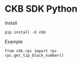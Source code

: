 # CKB SDK Python

Install

```
pip install -U ckb
```

Example

```
from ckb.rpc import rpc
rpc.get_tip_block_number()
```
